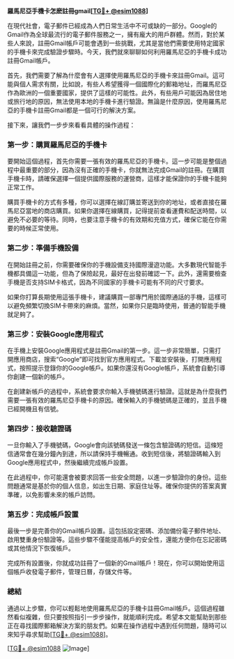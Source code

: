 **羅馬尼亞手機卡怎麽註冊gmail[[TG💪+ @esim1088](https://t.me/s/esim1088)]**

在現代社會，電子郵件已經成為人們日常生活中不可或缺的一部分。Google的Gmail作為全球最流行的電子郵件服務之一，擁有龐大的用戶群體。然而，對於某些人來說，註冊Gmail帳戶可能會遇到一些挑戰，尤其是當他們需要使用特定國家的手機卡來完成驗證步驟時。今天，我們就來聊聊如何利用羅馬尼亞的手機卡成功註冊Gmail帳戶。

首先，我們需要了解為什麼會有人選擇使用羅馬尼亞的手機卡來註冊Gmail。這可能與個人需求有關，比如說，有些人希望獲得一個國際化的郵箱地址，而羅馬尼亞作為歐洲的一個重要國家，提供了這樣的可能性。此外，有些用戶可能因為居住地或旅行地的原因，無法使用本地的手機卡進行驗證。無論是什麼原因，使用羅馬尼亞的手機卡註冊Gmail都是一個可行的解決方案。

接下來，讓我們一步步來看看具體的操作過程：

### 第一步：購買羅馬尼亞的手機卡

要開始這個過程，首先你需要一張有效的羅馬尼亞的手機卡。這一步可能是整個過程中最重要的部分，因為沒有正確的手機卡，你就無法完成Gmail的註冊。在購買手機卡時，請確保選擇一個提供國際服務的運營商，這樣才能保證你的手機卡能夠正常工作。

購買手機卡的方式有多種，你可以選擇在線訂購並寄送到你的地址，或者直接在羅馬尼亞當地的商店購買。如果你選擇在線購買，記得提前查看運費和配送時間，以避免不必要的等待。同時，也要注意手機卡的有效期和充值方式，確保它能在你需要的時候正常使用。

### 第二步：準備手機設備

在開始註冊之前，你需要確保你的手機設備支持國際漫遊功能。大多數現代智能手機都具備這一功能，但為了保險起見，最好在出發前確認一下。此外，還需要檢查手機是否支持SIM卡格式，因為不同國家的手機卡可能有不同的尺寸要求。

如果你打算長期使用這張手機卡，建議購買一部專門用於國際通話的手機，這樣可以避免頻繁切換SIM卡帶來的麻煩。當然，如果你只是臨時使用，普通的智能手機就足夠了。

### 第三步：安裝Google應用程式

在手機上安裝Google應用程式是註冊Gmail的第一步。這一步非常簡單，只需打開應用商店，搜索“Google”即可找到官方應用程式。下載並安裝後，打開應用程式，按照提示登錄你的Google帳戶。如果你還沒有Google帳戶，系統會自動引導你創建一個新的帳戶。

在創建新帳戶的過程中，系統會要求你輸入手機號碼進行驗證。這就是為什麼我們需要一張有效的羅馬尼亞手機卡的原因。確保輸入的手機號碼是正確的，並且手機已經開機且有信號。

### 第四步：接收驗證碼

一旦你輸入了手機號碼，Google會向該號碼發送一條包含驗證碼的短信。這條短信通常會在幾分鐘內到達，所以請保持手機暢通。收到短信後，將驗證碼輸入到Google應用程式中，然後繼續完成帳戶設置。

在此過程中，你可能還會被要求回答一些安全問題，以進一步驗證你的身份。這些問題通常是基於你的個人信息，如出生日期、家庭住址等。確保你提供的答案真實準確，以免影響未來的帳戶訪問。

### 第五步：完成帳戶設置

最後一步是完善你的Gmail帳戶設置。這包括設定密碼、添加備份電子郵件地址、啟用雙重身份驗證等。這些步驟不僅能提高帳戶的安全性，還能方便你在忘記密碼或其他情況下恢復帳戶。

完成所有設置後，你就成功註冊了一個新的Gmail帳戶！現在，你可以開始使用這個帳戶收發電子郵件，管理日曆，存儲文件等。

### 總結

通過以上步驟，你可以輕鬆地使用羅馬尼亞的手機卡註冊Gmail帳戶。這個過程雖然看似複雜，但只要按照指引一步步操作，就能順利完成。希望本文能幫助到那些正在尋找國際郵箱解決方案的朋友們。如果在操作過程中遇到任何問題，隨時可以來知乎尋求幫助[[TG💪+ @esim1088](https://t.me/s/esim1088)]。

[[TG💪+ @esim1088](https://t.me/s/esim1088) ![Image](https://i.postimg.cc/4NQfJmqS/Snipaste-2025-05-13-00-14-12.png)]
